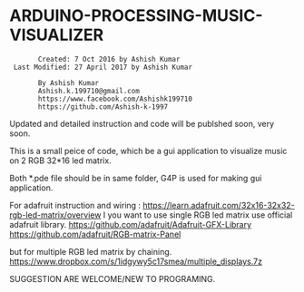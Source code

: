 # ARDUINO-PROCESSING-MUSIC-VISUALIZER
           Created: 7 Oct 2016 by Ashish Kumar
     Last Modified: 27 April 2017 by Ashish Kumar
     
           By Ashish Kumar
           Ashish.k.199710@gmail.com
           https://www.facebook.com/Ashishk199710
           https://github.com/Ashish-k-1997


Updated and detailed instruction and code will be publshed soon, very soon.

This is a small peice of code, which be a gui application to visualize music on 2 RGB 32*16 led matrix.

Both *.pde file should be in same folder, G4P is used for making gui application.

For adafruit instruction and wiring : https://learn.adafruit.com/32x16-32x32-rgb-led-matrix/overview
I you want to use single RGB led matrix use official adafruit library.
https://github.com/adafruit/Adafruit-GFX-Library
https://github.com/adafruit/RGB-matrix-Panel

but for multiple RGB led matrix by chaining.
https://www.dropbox.com/s/1idgywy5c17smea/multiple_displays.7z

SUGGESTION ARE WELCOME/NEW TO PROGRAMING.
